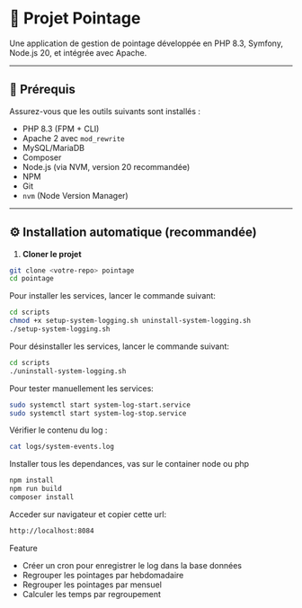 # 📌 Projet Pointage

Une application de gestion de pointage développée en PHP 8.3, Symfony, Node.js 20, et intégrée avec Apache.

---

## 🚀 Prérequis

Assurez-vous que les outils suivants sont installés :

- PHP 8.3 (FPM + CLI)
- Apache 2 avec `mod_rewrite`
- MySQL/MariaDB
- Composer
- Node.js (via NVM, version 20 recommandée)
- NPM
- Git
- `nvm` (Node Version Manager)

---

## ⚙️ Installation automatique (recommandée)

1. **Cloner le projet**

```bash
git clone <votre-repo> pointage
cd pointage

```

Pour installer les services, lancer le commande suivant:  
```bash
cd scripts
chmod +x setup-system-logging.sh uninstall-system-logging.sh
./setup-system-logging.sh
```

Pour désinstaller les services, lancer le commande suivant:
```bash
cd scripts
./uninstall-system-logging.sh
```

Pour tester manuellement les services:
```bash
sudo systemctl start system-log-start.service
sudo systemctl start system-log-stop.service
```

Vérifier le contenu du log :
```bash
cat logs/system-events.log
```

Installer tous les dependances, vas sur le container node ou php
```bash
npm install
npm run build
composer install
```

Acceder sur navigateur et copier cette url:
```bash
http://localhost:8084
```

Feature
- Créer un cron pour enregistrer le log dans la base données
- Regrouper les pointages par hebdomadaire
- Regrouper les pointages par mensuel
- Calculer les temps par regroupement
